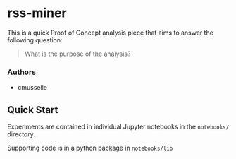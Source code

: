 # rss-miner

This is a quick Proof of Concept analysis piece that aims to answer the following question:

> What is the purpose of the analysis?

### Authors

* cmusselle

## Quick Start

Experiments are contained in individual Jupyter notebooks in the `notebooks/` directory. 

Supporting code is in a python package in `notebooks/lib`

